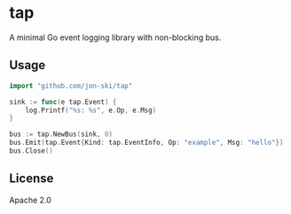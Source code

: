 # tap

A minimal Go event logging library with non-blocking bus.

## Usage

```go
import "github.com/jon-ski/tap"

sink := func(e tap.Event) {
    log.Printf("%s: %s", e.Op, e.Msg)
}

bus := tap.NewBus(sink, 0)
bus.Emit(tap.Event{Kind: tap.EventInfo, Op: "example", Msg: "hello"})
bus.Close()
```

## License

Apache 2.0
